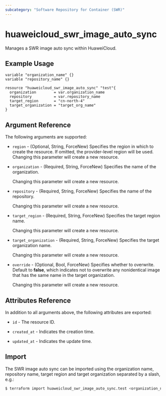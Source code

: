 ```yaml
---
subcategory: "Software Repository for Container (SWR)"
---
```


# huaweicloud_swr_image_auto_sync

Manages a SWR image auto sync within HuaweiCloud.

## Example Usage

```hcl
variable "organization_name" {}
variable "repository_name" {}

resource "huaweicloud_swr_image_auto_sync" "test"{
  organization        = var.organization_name
  repository          = var.repository_name
  target_region       = "cn-north-4"
  target_organization = "target_org_name"
}
```

## Argument Reference

The following arguments are supported:

* `region` - (Optional, String, ForceNew) Specifies the region in which to create the resource.
  If omitted, the provider-level region will be used. Changing this parameter will create a new resource.

* `organization` - (Required, String, ForceNew) Specifies the name of the organization.

  Changing this parameter will create a new resource.

* `repository` - (Required, String, ForceNew) Specifies the name of the repository.

  Changing this parameter will create a new resource.

* `target_region` - (Required, String, ForceNew) Specifies the target region name.

  Changing this parameter will create a new resource.

* `target_organization` - (Required, String, ForceNew) Specifies the target organization name.

  Changing this parameter will create a new resource.

* `override` - (Optional, Bool, ForceNew) Specifies whether to overwrite.
  Default to **false**, which indicates not to overwrite
  any nonidentical image that has the same name in the target organization.

  Changing this parameter will create a new resource.

## Attributes Reference

In addition to all arguments above, the following attributes are exported:

* `id` - The resource ID.

* `created_at` - Indicates the creation time.

* `updated_at` - Indicates the update time.

## Import

The SWR image auto sync can be imported using the organization name, repository name,
target region and target organization separated by a slash, e.g.:

```bash
$ terraform import huaweicloud_swr_image_auto_sync.test <organization_name>/<repository_name>/<target_region>/<target_organization>
```
